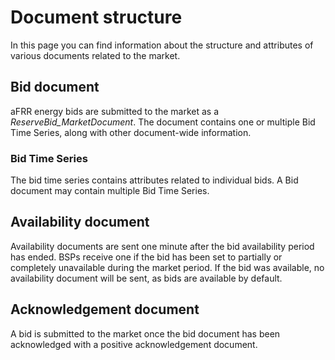 # Document structure
In this page you can find information about the structure and attributes of various documents related to the market.
## Bid document
aFRR energy bids are submitted to the market as a *ReserveBid_MarketDocument*. The document contains one or multiple Bid Time Series, along with other document-wide information.
### Bid Time Series
The bid time series contains attributes related to individual bids. A Bid document may contain multiple Bid Time Series.
## Availability document
Availability documents are sent one minute after the bid availability period has ended. BSPs receive one if the bid has been set to partially or completely unavailable during the market period. If the bid was available, no availability document will be sent, as bids are available by default.
## Acknowledgement document
A bid is submitted to the market once the bid document has been acknowledged with a positive acknowledgement document.
